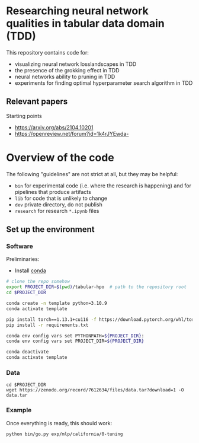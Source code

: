 # Researching neural network qualities in tabular data domain (TDD)

This repository contains code for:
* visualizing neural network losslandscapes in TDD
* the presence of the grokking effect in TDD
* neural networks ability to pruning in TDD
* experiments for finding optimal hyperparameter search algorithm in TDD

## Relevant papers
Starting points
- https://arxiv.org/abs/2104.10201
- https://openreview.net/forum?id=1k4rJYEwda-

# Overview of the code
The following "guidelines" are not strict at all, but they may be helpful:
- `bin` for experimental code (i.e. where the research is happening) and for pipelines that produce artifacts
- `lib` for code that is unlikely to change
- `dev` private directory, do not publish
- `research` for research ```*.ipynb``` files

## Set up the environment

### Software

Preliminaries:
- Install [conda](https://docs.conda.io/en/latest/miniconda.html)

```bash
# clone the repo somehow
export PROJECT_DIR=$(pwd)/tabular-hpo  # path to the repository root
cd $PROJECT_DIR

conda create -n template python=3.10.9
conda activate template

pip install torch==1.13.1+cu116 -f https://download.pytorch.org/whl/torch_stable.html
pip install -r requirements.txt

conda env config vars set PYTHONPATH=${PROJECT_DIR}:
conda env config vars set PROJECT_DIR=${PROJECT_DIR}

conda deactivate
conda activate template
```

### Data

```
cd $PROJECT_DIR
wget https://zenodo.org/record/7612634/files/data.tar?download=1 -O data.tar
```

### Example
Once everything is ready, this should work:

```
python bin/go.py exp/mlp/california/0-tuning
```
